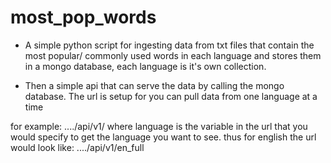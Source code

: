 # most_pop_words

- A simple python script for ingesting data from txt files that contain the most popular/ commonly used words in each language and stores them in a mongo database, each language is it's own collection. 

- Then a simple api that can serve the data by calling the mongo database. The url is setup for you can pull data from one language at a time 

for example:
		..../api/v1/<language>
		where language is the variable in the url that you would specify to get the language you want to see.
		thus for english the url would look like: ..../api/v1/en_full